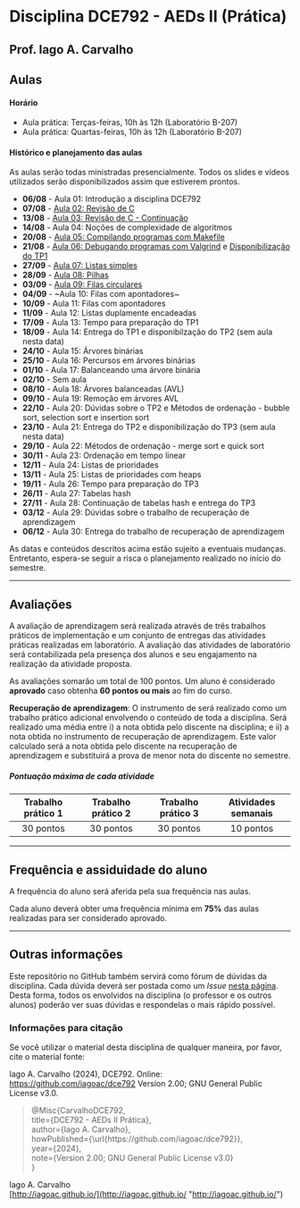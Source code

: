 # Disciplina DCE792 - AEDs II (Prática)

## Prof. Iago A. Carvalho

## Aulas

#### Horário

  - Aula prática: Terças-feiras, 10h às 12h (Laboratório B-207)
  - Aula prática: Quartas-feiras, 10h às 12h (Laboratório B-207)
 
#### Histórico e planejamento das aulas

As aulas serão todas ministradas presencialmente. Todos os slides e vídeos utilizados serão disponibilizados assim que estiverem prontos.

  - **06/08** - Aula 01: Introdução a disciplina DCE792
  - **07/08** - [Aula 02: Revisão de C](slides/aula_02.pdf)
  - **13/08** - [Aula 03: Revisão de C - Continuação](slides/aula_03.pdf)
  - **14/08** - Aula 04: Noções de complexidade de algoritmos
  - **20/08** - [Aula 05: Compilando programas com Makefile](slides/aula_05.pdf)
  - **21/08** - [Aula 06: Debugando programas com Valgrind](slides/aula_06.pdf) e [Disponibilização do TP1](trabalhos/tp1/descricao.pdf)
  - **27/09** - [Aula 07: Listas simples](slides/aula_07.pdf)
  - **28/09** - [Aula 08: Pilhas](slides/aula_08.pdf)
  - **03/09** - [Aula 09: Filas circulares](slides/aula_09.pdf)
  - **04/09** - ~Aula 10: Filas com apontadores~
  - **10/09** - Aula 11: Filas com apontadores
  - **11/09** - Aula 12: Listas duplamente encadeadas
  - **17/09** - Aula 13: Tempo para preparação do TP1
  - **18/09** - Aula 14: Entrega do TP1 e disponibilzação do TP2  (sem aula nesta data)
  - **24/10** - Aula 15: Árvores binárias
  - **25/10** - Aula 16: Percursos em árvores binárias
  - **01/10** - Aula 17: Balanceando uma árvore binária
  - **02/10** - Sem aula
  - **08/10** - Aula 18: Árvores balanceadas (AVL)
  - **09/10** - Aula 19: Remoção em árvores AVL
  - **22/10** - Aula 20: Dúvidas sobre o TP2 e Métodos de ordenação - bubble sort, selection sort e insertion sort
  - **23/10** - Aula 21: Entrega do TP2 e disponibilização do TP3 (sem aula nesta data)
  - **29/10** - Aula 22: Métodos de ordenação - merge sort e quick sort
  - **30/11** - Aula 23: Ordenação em tempo linear
  - **12/11** - Aula 24: Listas de prioridades
  - **13/11** - Aula 25: Listas de prioridades com heaps
  - **19/11** - Aula 26: Tempo para preparação do TP3
  - **26/11** - Aula 27: Tabelas hash
  - **27/11** - Aula 28: Continuação de tabelas hash e entrega do TP3
  - **03/12** - Aula 29: Dúvidas sobre o trabalho de recuperação de aprendizagem
  - **06/12** - Aula 30: Entrega do trabalho de recuperação de aprendizagem

As datas e conteúdos descritos acima estão sujeito a eventuais mudanças. 
Entretanto, espera-se seguir a risca o planejamento realizado no início do semestre.

---

## Avaliações

A avaliação de aprendizagem será realizada através de três trabalhos práticos de implementação e um conjunto de entregas das atividades práticas realizadas em laboratório. A avaliação das atividades de laboratório será contabilizada pela presença dos alunos e seu engajamento na realização da atividade proposta.

As avaliações somarão um total de 100 pontos. Um aluno é considerado **aprovado** caso obtenha **60 pontos ou mais** ao fim do curso.

**Recuperação de aprendizagem**: O instrumento de  será realizado como um trabalho prático adicional envolvendo o conteúdo de toda a disciplina. Será realizado uma média entre i) a nota obtida pelo discente na disciplina; e ii) a nota obtida no instrumento de recuperação de aprendizagem. Este valor calculado será a nota obtida pelo discente na recuperação de aprendizagem e substituirá a prova de menor nota do discente no semestre. 

##### Pontuação máxima de cada atividade
| Trabalho prático 1  | Trabalho prático 2  |  Trabalho prático 3  | Atividades semanais |
| :------------: | :------------: | :------------: | :------------: |
| 30 pontos  | 30 pontos  | 30 pontos  | 10 pontos  |

---

## Frequência e assiduidade do aluno

A frequência do aluno será aferida pela sua frequência nas aulas.

Cada aluno deverá obter uma frequência mínima em **75%** das aulas realizadas para ser considerado aprovado.

---

## Outras informações

Este repositório no GitHub também servirá como fórum de dúvidas da disciplina. Cada dúvida deverá ser postada como um *Issue* [nesta página](https://github.com/iagoac/dc792/issues). Desta forma, todos os envolvidos na disciplina (o professor e os outros alunos) poderão ver suas dúvidas e respondelas o mais rápido possível.

### Informações para citação

Se você utilizar o material desta disciplina de qualquer maneira, por favor, cite o material fonte:

Iago A. Carvalho (2024), DCE792. Online: https://github.com/iagoac/dce792 Version 2.00; GNU General Public License v3.0.


> @Misc{CarvalhoDCE792,  
title={DCE792 - AEDs II Prática},  
author={Iago A. Carvalho},   
howPublished={\url{https&#58;//github\.com/iagoac/dce792}},  
year={2024},  
note={Version 2.00; GNU General Public License v3.0}  
}


Iago A. Carvalho  
[http://iagoac.github.io/](http://iagoac.github.io/ "http://iagoac.github.io/")
